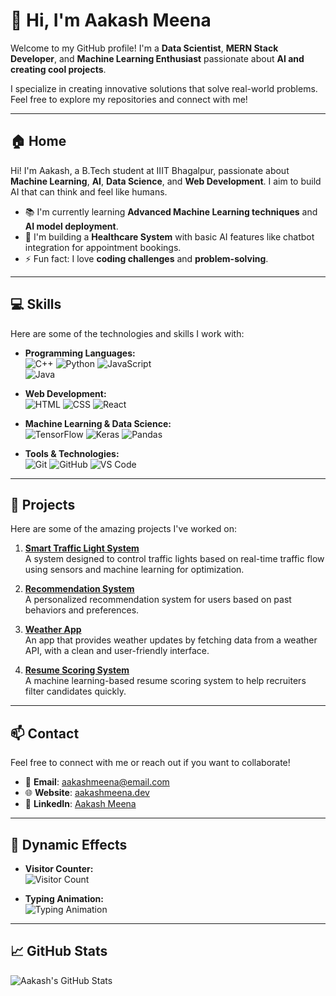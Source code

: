 # 👋 Hi, I'm Aakash Meena

Welcome to my GitHub profile! I'm a **Data Scientist**, **MERN Stack Developer**, and **Machine Learning Enthusiast** passionate about **AI and creating cool projects**.

I specialize in creating innovative solutions that solve real-world problems. Feel free to explore my repositories and connect with me!

---

## 🏠 **Home**

Hi! I'm Aakash, a B.Tech student at IIIT Bhagalpur, passionate about **Machine Learning**, **AI**, **Data Science**, and **Web Development**. I aim to build AI that can think and feel like humans. 

- 📚 I'm currently learning **Advanced Machine Learning techniques** and **AI model deployment**.
- 🌱 I'm building a **Healthcare System** with basic AI features like chatbot integration for appointment bookings.
- ⚡ Fun fact: I love **coding challenges** and **problem-solving**.

---

## 💻 **Skills**

Here are some of the technologies and skills I work with:

- **Programming Languages:**  
  ![C++](https://img.shields.io/badge/-C++-00599C?style=flat&logo=c%2B%2B&logoColor=white) ![Python](https://img.shields.io/badge/-Python-3776AB?style=flat&logo=python&logoColor=white) ![JavaScript](https://img.shields.io/badge/-JavaScript-F7DF1E?style=flat&logo=javascript&logoColor=black)  
  ![Java](https://img.shields.io/badge/-Java-007396?style=flat&logo=java&logoColor=white)

- **Web Development:**  
  ![HTML](https://img.shields.io/badge/-HTML-E34F26?style=flat&logo=html5&logoColor=white) ![CSS](https://img.shields.io/badge/-CSS-1572B6?style=flat&logo=css3&logoColor=white) ![React](https://img.shields.io/badge/-React-61DAFB?style=flat&logo=react&logoColor=black)

- **Machine Learning & Data Science:**  
  ![TensorFlow](https://img.shields.io/badge/-TensorFlow-FF6F00?style=flat&logo=tensorflow&logoColor=white) ![Keras](https://img.shields.io/badge/-Keras-D00000?style=flat&logo=keras&logoColor=white) ![Pandas](https://img.shields.io/badge/-Pandas-150458?style=flat&logo=pandas&logoColor=white)

- **Tools & Technologies:**  
  ![Git](https://img.shields.io/badge/-Git-F05032?style=flat&logo=git&logoColor=white) ![GitHub](https://img.shields.io/badge/-GitHub-181717?style=flat&logo=github&logoColor=white) ![VS Code](https://img.shields.io/badge/-VS%20Code-007ACC?style=flat&logo=visualstudiocode&logoColor=white)

---

## 📂 **Projects**

Here are some of the amazing projects I've worked on:

1. **[Smart Traffic Light System](https://github.com/Aakash726/SmartTrafficLight)**  
   A system designed to control traffic lights based on real-time traffic flow using sensors and machine learning for optimization.

2. **[Recommendation System](https://github.com/Aakash726/RecommendationSystem)**  
   A personalized recommendation system for users based on past behaviors and preferences.

3. **[Weather App](https://github.com/Aakash726/WeatherApp)**  
   An app that provides weather updates by fetching data from a weather API, with a clean and user-friendly interface.

4. **[Resume Scoring System](https://github.com/Aakash726/ResumeScoring)**  
   A machine learning-based resume scoring system to help recruiters filter candidates quickly.

---

## 📫 **Contact**

Feel free to connect with me or reach out if you want to collaborate!

- 💬 **Email**: [aakashmeena@email.com](mailto:aakashmeena@email.com)
- 🌐 **Website**: [aakashmeena.dev](http://aakashmeena.dev)
- 🔗 **LinkedIn**: [Aakash Meena](https://www.linkedin.com/in/aakashmeena)

---

## 🎨 **Dynamic Effects**

- **Visitor Counter:**  
  ![Visitor Count](https://komarev.com/ghpvc/?username=Aakash726&color=blue&style=flat-square)

- **Typing Animation:**  
  ![Typing Animation](https://readme-typing-svg.herokuapp.com?color=%2336BCF7&lines=Hi+there!+I'm+Aakash+Meena.;Welcome+to+my+GitHub+Profile!;I+love+building+cool+projects.)

---

## 📈 **GitHub Stats**

![Aakash's GitHub Stats](https://github-readme-stats.vercel.app/api?username=Aakash726&show_icons=true&hide_title=true&count_private=true&hide=prs&theme=tokyonight)
